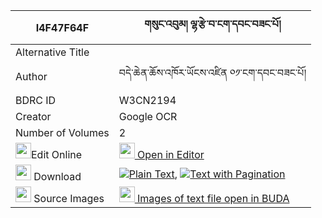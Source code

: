 |I4F47F64F|གསུང་འབུམ། ལྷ་རྩེ་བ་ངག་དབང་བཟང་པོ། 
| --- | --- 
|Alternative Title |
|Author| བདེ་ཆེན་ཆོས་འཁོར་ཡོངས་འཛིན ༠༡་ངག་དབང་བཟང་པོ།
|BDRC ID | W3CN2194
|Creator | Google OCR
|Number of Volumes| 2
|<img width="25" src="https://img.icons8.com/color/25/000000/edit-property.png">Edit Online| [<img width="25" src="https://avatars.githubusercontent.com/u/45091458?s=200&v=4"> Open in Editor](http://editor.openpecha.org/I4F47F64F)
|<img width="25" src="https://img.icons8.com/fluent/48/000000/download-2.png"/>  Download | [![](https://img.icons8.com/color/20/000000/txt.png)Plain Text](https://github.com/Openpecha/I4F47F64F/releases/download/v1/sungbum_lhatsewa_ngawang_zangp_plain_I4F47F64F.zip), [![](https://img.icons8.com/color/20/000000/txt.png)Text with Pagination](https://github.com/Openpecha/I4F47F64F/releases/download/v1/sungbum_lhatsewa_ngawang_zangp_pages_I4F47F64F.zip)
|<img width="25" src="https://img.icons8.com/plasticine/100/000000/pictures-folder.png"/>  Source Images | [<img width="25" src="https://library.bdrc.io/icons/BUDA-small.svg"> Images of text file open in BUDA](https://library.bdrc.io/show/bdr:W3CN2194)